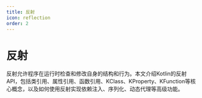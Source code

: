 ```yaml
---
title: 反射
icon: reflection
order: 2
---
```


# 反射

反射允许程序在运行时检查和修改自身的结构和行为。本文介绍Kotlin的反射API，包括类引用、属性引用、函数引用、KClass、KProperty、KFunction等核心概念，以及如何使用反射实现依赖注入、序列化、动态代理等高级功能。
